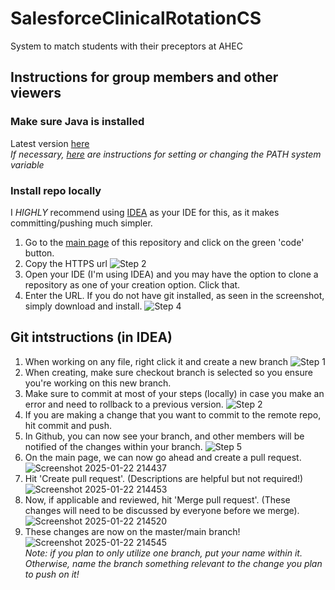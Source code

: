 # SalesforceClinicalRotationCS
System to match students with their preceptors at AHEC

## Instructions for group members and other viewers
### Make sure Java is installed
Latest version [here](https://www.oracle.com/java/technologies/downloads/#jdk23-linux)
<br>*If necessary, [here](https://www.java.com/en/download/help/path.html) are instructions for setting or changing the PATH system variable*

### Install repo locally
I *HIGHLY* recommend using [IDEA](https://www.jetbrains.com/idea/download/?section=windows) as your IDE for this, as it makes committing/pushing much simpler.
1. Go to the [main page](https://github.com/tayylorwillis/SalesforceClinicalRotationCS) of this repository and click on the green 'code' button.
2. Copy the HTTPS url
![Step 2](https://github.com/user-attachments/assets/c1bf3bc4-84a3-4f2d-9f87-9a6f8eb2989f)
3. Open your IDE (I'm using IDEA) and you may have the option to clone a repository as one of your creation option. Click that.
4. Enter the URL. If you do not have git installed, as seen in the screenshot, simply download and install.
![Step 4](https://github.com/user-attachments/assets/f194ad44-b1ba-424a-87cf-9727e2ecfe63)

## Git intstructions (in IDEA)
1. When working on any file, right click it and create a new branch
![Step 1](https://github.com/user-attachments/assets/da96f87e-fa9c-43ac-bb94-3dad49dd2bd7)
2. When creating, make sure checkout branch is selected so you ensure you're working on this new branch.
3. Make sure to commit at most of your steps (locally) in case you make an error and need to rollback to a previous version.
![Step 2](https://github.com/user-attachments/assets/15efbc39-c105-43c3-bc43-97be3bf35c23)
4. If you are making a change that you want to commit to the remote repo, hit commit and push.
5. In Github, you can now see your branch, and other members will be notified of the changes within your branch.
![Step 5](https://github.com/user-attachments/assets/7b9ee3e8-0dab-4103-9e81-c87dbb296b03)
6. On the main page, we can now go ahead and create a pull request.
![Screenshot 2025-01-22 214437](https://github.com/user-attachments/assets/294aec6f-f425-4399-8200-9e60630fe88b)
7. Hit 'Create pull request'. (Descriptions are helpful but not required!)
![Screenshot 2025-01-22 214453](https://github.com/user-attachments/assets/fd6785fc-25fa-47b0-b99e-f078a439bc2f)
8. Now, if applicable and reviewed, hit 'Merge pull request'. (These changes will need to be discussed by everyone before we merge).
![Screenshot 2025-01-22 214520](https://github.com/user-attachments/assets/cf7eb694-c4dd-4848-9339-9e323685c9f1)
10. These changes are now on the master/main branch!
![Screenshot 2025-01-22 214545](https://github.com/user-attachments/assets/bbced4e9-d002-4071-815e-9c1d8a7878c1)
<br>*Note: if you plan to only utilize one branch, put your name within it.
<br>Otherwise, name the branch something relevant to the change you plan to push on it!*
